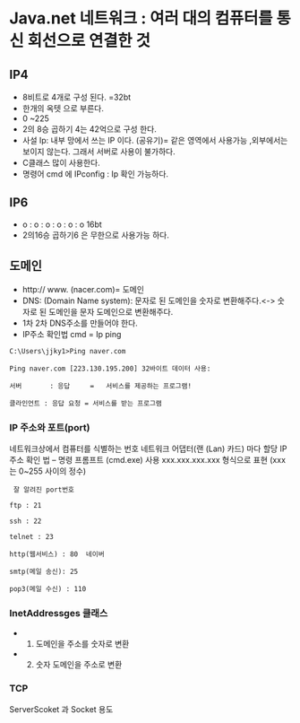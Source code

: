 # Java.net 네트워크 : 여러 대의 컴퓨터를 통신 회선으로 연결한 것
## IP4 
* 8비트로 4개로 구성 된다. =32bt
* 한개의 옥텟 으로 부른다.
* 0 ~225 
* 2의 8승 곱하기 4는 42억으로 구성 한다. 
* 사설 Ip: 내부 망에서 쓰는 IP 이다. (공유기)= 같은 영역에서 사용가능 ,외부에서는 보이지 않는다. 그래서 서버로 사용이 불가하다.    
* C클래스 많이 사용한다. 
* 명령어 cmd 에 IPconfig : Ip 확인 가능하다. 
## IP6
 *  o :  o :  o  :  o :  o :   o  16bt
 * 2의16승 곱하기6 은 무한으로 사용가능 하다. 
## 도메인 
* http:// www. (nacer.com)= 도메인 
* DNS: (Domain Name system): 문자로 된 도메인을 숫자로 변환해주다.<-> 숫자로 된 도메인을 문자 도메인으로 변환해주다.   
* 1차 2차 DNS주소를 만들어야 한다. 
* IP주소 확인법 cmd = Ip ping 
``````````````````````````````````
C:\Users\jjky1>Ping naver.com

Ping naver.com [223.130.195.200] 32바이트 데이터 사용:

서버       : 응답     =   서비스를 제공하는 프로그램!

클라인언트 : 응답 요청 = 서비스를 받는 프로그램
``````````````````````````````````````````````````````````
### IP 주소와 포트(port)
네트워크상에서 컴퓨터를 식별하는 번호
네트워크 어댑터(랜 (Lan) 카드) 마다 할당
IP 주소 확인 법 – 명령 프롬프트 (cmd.exe) 사용
xxx.xxx.xxx.xxx  형식으로 표현 (xxx는 0~255 사이의 정수)
```````````````````````````````
 잘 알려진 port번호

ftp : 21

ssh : 22

telnet : 23

http(웹서비스) : 80  네이버

smtp(메일 송신): 25

pop3(메일 수신) : 110 

``````````````````````````````````````````````````````
### InetAddressges 클래스
* 1. 도메인을 주소를 숫자로 변환
* 2. 숫자 도메인을 주소로 변환 
### TCP 
ServerScoket 과 Socket 용도

           
















